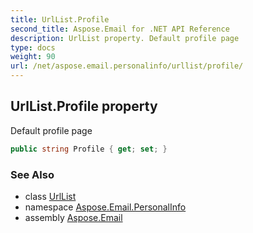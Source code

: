 ```yaml
---
title: UrlList.Profile
second_title: Aspose.Email for .NET API Reference
description: UrlList property. Default profile page
type: docs
weight: 90
url: /net/aspose.email.personalinfo/urllist/profile/
---
```

## UrlList.Profile property

Default profile page

```csharp
public string Profile { get; set; }
```

### See Also

* class [UrlList](../)
* namespace [Aspose.Email.PersonalInfo](../../urllist/)
* assembly [Aspose.Email](../../../)


